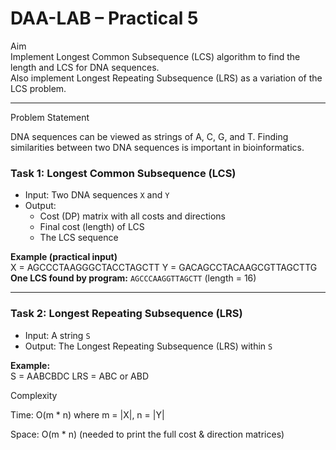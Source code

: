 # DAA-LAB – Practical 5

 Aim  
Implement Longest Common Subsequence (LCS) algorithm to find the length and LCS for DNA sequences.  
Also implement Longest Repeating Subsequence (LRS) as a variation of the LCS problem.  

---

 Problem Statement  

DNA sequences can be viewed as strings of A, C, G, and T. Finding similarities between two DNA sequences is important in bioinformatics.

### Task 1: Longest Common Subsequence (LCS)  
- Input: Two DNA sequences `X` and `Y`  
- Output:  
  - Cost (DP) matrix with all costs and directions  
  - Final cost (length) of LCS  
  - The LCS sequence  

**Example (practical input)**  
X = AGCCCTAAGGGCTACCTAGCTT
Y = GACAGCCTACAAGCGTTAGCTTG
**One LCS found by program:** `AGCCCAAGGTTAGCTT` (length = 16)

---

### Task 2: Longest Repeating Subsequence (LRS)  
- Input: A string `S`  
- Output: The Longest Repeating Subsequence (LRS) within `S`  

**Example:**  
S = AABCBDC
LRS = ABC or ABD


Complexity

Time: O(m * n) where m = |X|, n = |Y|

Space: O(m * n) (needed to print the full cost & direction matrices)
